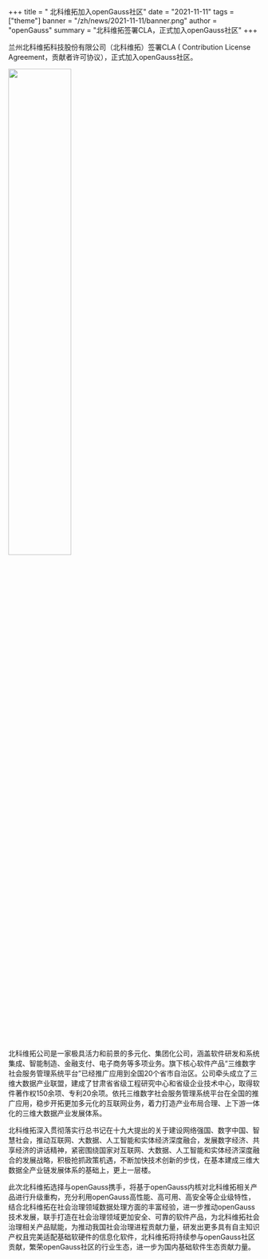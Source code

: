 ﻿+++
title = " 北科维拓加入openGauss社区"
date = "2021-11-11"
tags = ["theme"]
banner = "/zh/news/2021-11-11/banner.png"
author = "openGauss"
summary = "北科维拓签署CLA，正式加入openGauss社区"
+++


​兰州北科维拓科技股份有限公司（北科维拓）签署CLA ( Contribution License Agreement，贡献者许可协议），正式加入openGauss社区。


<img src="/zh/news/2021-11-11/banner.png" style="width: 50%">


北科维拓公司是一家极具活力和前景的多元化、集团化公司，涵盖软件研发和系统集成、智能制造、金融支付、电子商务等多项业务。旗下核心软件产品“三维数字社会服务管理系统平台”已经推广应用到全国20个省市自治区。公司牵头成立了三维大数据产业联盟，建成了甘肃省省级工程研究中心和省级企业技术中心，取得软件著作权150余项、专利20余项。依托三维数字社会服务管理系统平台在全国的推广应用，稳步开拓更加多元化的互联网业务，着力打造产业布局合理、上下游一体化的三维大数据产业发展体系。


北科维拓深入贯彻落实行总书记在十九大提出的关于建设网络强国、数字中国、智慧社会，推动互联网、大数据、人工智能和实体经济深度融合，发展数字经济、共享经济的讲话精神，紧密围绕国家对互联网、大数据、人工智能和实体经济深度融合的发展战略，积极抢抓政策机遇，不断加快技术创新的步伐，在基本建成三维大数据全产业链发展体系的基础上，更上一层楼。


此次北科维拓选择与openGauss携手，将基于openGauss内核对北科维拓相关产品进行升级重构，充分利用openGauss高性能、高可用、高安全等企业级特性，结合北科维拓在社会治理领域数据处理方面的丰富经验，进一步推动openGauss 技术发展，联手打造在社会治理领域更加安全、可靠的软件产品，为北科维拓社会治理相关产品赋能，为推动我国社会治理进程贡献力量，研发出更多具有自主知识产权且完美适配基础软硬件的信息化软件，北科维拓将持续参与openGauss社区贡献，繁荣openGauss社区的行业生态，进一步为国内基础软件生态贡献力量。